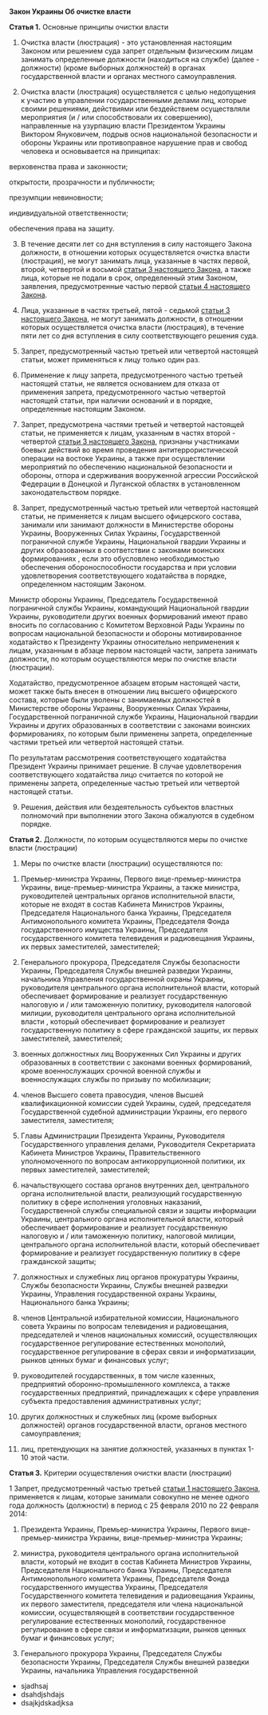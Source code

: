 
**Закон Украины Об очистке власти**

**Статья 1.** Основные принципы очистки власти

1. Очистка власти (люстрация) - это установленная настоящим Законом или решением суда запрет отдельным физическим лицам занимать определенные должности (находиться на службе) (далее - должности) (кроме выборных должностей) в органах государственной власти и органах местного самоуправления.

2. Очистка власти (люстрация) осуществляется с целью недопущения к участию в управлении государственными делами лиц, которые своими решениями, действиями или бездействием осуществляли мероприятия (и / или способствовали их совершению), направленные на узурпацию власти Президентом Украины Виктором Януковичем, подрыв основ национальной безопасности и обороны Украины или противоправное нарушение прав и свобод человека и основывается на принципах:

верховенства права и законности;

открытости, прозрачности и публичности;

презумпции невиновности;

индивидуальной ответственности;

обеспечения права на защиту.

3. В течение десяти лет со дня вступления в силу настоящего Закона должности, в отношении которых осуществляется очистка власти (люстрация), не могут занимать лица, указанные в частях первой, второй, четвертой и восьмой  [статьи 3 настоящего Закона](https://kodeksy.com.ua/ka/ob_ochistke_vlasti/statja-3.htm), а также лица, которые не подали в срок, определенный этим Законом, заявления, предусмотренные частью первой  [статьи 4 настоящего Закона](https://kodeksy.com.ua/ka/ob_ochistke_vlasti/statja-4.htm).

4. Лица, указанные в частях третьей, пятой - седьмой  [статьи 3 настоящего Закона](https://kodeksy.com.ua/ka/ob_ochistke_vlasti/statja-3.htm), не могут занимать должности, в отношении которых осуществляется очистка власти (люстрация), в течение пяти лет со дня вступления в силу соответствующего решения суда.

5. Запрет, предусмотренный частью третьей или четвертой настоящей статьи, может применяться к лицу только один раз.

6. Применение к лицу запрета, предусмотренного частью третьей настоящей статьи, не является основанием для отказа от применения запрета, предусмотренного частью четвертой настоящей статьи, при наличии оснований и в порядке, определенные настоящим Законом.

7. Запрет, предусмотрена частями третьей и четвертой настоящей статьи, не применяется к лицам, указанным в частях второй - четвертой  [статьи 3 настоящего Закона](https://kodeksy.com.ua/ka/ob_ochistke_vlasti/statja-3.htm), признаны участниками боевых действий во время проведения антитеррористической операции на востоке Украины, а также при осуществлении мероприятий по обеспечению национальной безопасности и обороны, отпора и сдерживания вооруженной агрессии Российской Федерации в Донецкой и Луганской областях в установленном законодательством порядке.

8. Запрет, предусмотренный частью третьей или четвертой настоящей статьи, не применяется к лицам высшего офицерского состава, занимали или занимают должности в Министерстве обороны Украины, Вооруженных Силах Украины, Государственной пограничной службе Украины, Национальной гвардии Украины и других образованных в соответствии с законами воинских формированиях , если это обусловлено необходимостью обеспечения обороноспособности государства и при условии удовлетворения соответствующего ходатайства в порядке, определенном настоящим Законом.

Министр обороны Украины, Председатель Государственной пограничной службы Украины, командующий Национальной гвардии Украины, руководители других военных формирований имеют право вносить по согласованию с Комитетом Верховной Рады Украины по вопросам национальной безопасности и обороны мотивированное ходатайство к Президенту Украины относительно неприменения к лицам, указанным в абзаце первом настоящей части, запрета занимать должности, по которым осуществляются меры по очистке власти (люстрации).

Ходатайство, предусмотренное абзацем вторым настоящей части, может также быть внесен в отношении лиц высшего офицерского состава, которые были уволены с занимаемых должностей в Министерстве обороны Украины, Вооруженных Силах Украины, Государственной пограничной службе Украины, Национальной гвардии Украины и других образованных в соответствии с законами воинских формированиях, по которым были применены запрета, определенные частями третьей или четвертой настоящей статьи.

По результатам рассмотрения соответствующего ходатайства Президент Украины принимает решение. В случае удовлетворения соответствующего ходатайства лицо считается по которой не применены запрета, определенные частью третьей или четвертой настоящей статьи.

9. Решения, действия или бездеятельность субъектов властных полномочий при выполнении этого Закона обжалуются в судебном порядке.

**Статья 2.** Должности, по которым осуществляются меры по очистке власти (люстрации)

1. Меры по очистке власти (люстрации) осуществляются по:

1) Премьер-министра Украины, Первого вице-премьер-министра Украины, вице-премьер-министра Украины, а также министра, руководителей центральных органов исполнительной власти, которые не входят в состав Кабинета Министров Украины, Председателя Национального банка Украины, Председателя Антимонопольного комитета Украины, Председателя Фонда государственного имущества Украины, Председателя государственного комитета телевидения и радиовещания Украины, их первых заместителей, заместителей;

2) Генерального прокурора, Председателя Службы безопасности Украины, Председателя Службы внешней разведки Украины, начальника Управления государственной охраны Украины, руководителя центрального органа исполнительной власти, который обеспечивает формирование и реализует государственную налоговую и / или таможенную политику, руководителя налоговой милиции, руководителя центрального органа исполнительной власти , который обеспечивает формирование и реализует государственную политику в сфере гражданской защиты, их первых заместителей, заместителей;

3) военных должностных лиц Вооруженных Сил Украины и других образованных в соответствии с законами военных формирований, кроме военнослужащих срочной военной службы и военнослужащих службы по призыву по мобилизации;

4) членов Высшего совета правосудия, членов Высшей квалификационной комиссии судей Украины, судей, председателя Государственной судебной администрации Украины, его первого заместителя, заместителя;

5) Главы Администрации Президента Украины, Руководителя Государственного управления делами, Руководителя Секретариата Кабинета Министров Украины, Правительственного уполномоченного по вопросам антикоррупционной политики, их первых заместителей, заместителей;

6) начальствующего состава органов внутренних дел, центрального органа исполнительной власти, реализующий государственную политику в сфере исполнения уголовных наказаний, Государственной службы специальной связи и защиты информации Украины, центрального органа исполнительной власти, который обеспечивает формирование и реализует государственную налоговую и / или таможенную политику, налоговой милиции, центрального органа исполнительной власти, который обеспечивает формирование и реализует государственную политику в сфере гражданской защиты;

7) должностных и служебных лиц органов прокуратуры Украины, Службы безопасности Украины, Службы внешней разведки Украины, Управления государственной охраны Украины, Национального банка Украины;

8) членов Центральной избирательной комиссии, Национального совета Украины по вопросам телевидения и радиовещания, председателей и членов национальных комиссий, осуществляющих государственное регулирование естественных монополий, государственное регулирование в сферах связи и информатизации, рынков ценных бумаг и финансовых услуг;

9) руководителей государственных, в том числе казенных, предприятий оборонно-промышленного комплекса, а также государственных предприятий, принадлежащих к сфере управления субъекта предоставления административных услуг;

10) других должностных и служебных лиц (кроме выборных должностей) органов государственной власти, органов местного самоуправления;

11) лиц, претендующих на занятие должностей, указанных в пунктах 1-10 этой части.

**Статья 3.** Критерии осуществления очистки власти (люстрации)

1 Запрет, предусмотренный частью третьей  [статьи 1 настоящего Закона](https://kodeksy.com.ua/ka/ob_ochistke_vlasti/statja-1.htm), применяется к лицам, которые занимали совокупно не менее одного года должность (должности) в период с 25 февраля 2010 по 22 февраля 2014:  
  
1) Президента Украины, Премьер-министра Украины, Первого вице-премьер-министра Украины, вице-премьер-министра Украины;  
  
2) министра, руководителя центрального органа исполнительной власти, который не входит в состав Кабинета Министров Украины, Председателя Национального банка Украины, Председателя Антимонопольного комитета Украины, Председателя Фонда государственного имущества Украины, Председателя Государственного комитета телевидения и радиовещания Украины, их первого заместителя, председателя или члена национальной комиссии, осуществляющей в соответствии государственное регулирование естественных монополий, государственное регулирование в сфере связи и информатизации, рынков ценных бумаг и финансовых услуг;  
  
3) Генерального прокурора Украины, Председателя Службы безопасности Украины, Председателя Службы внешней разведки Украины, начальника Управления государственной
* sjadhsaj
* dsahdjshdajs
* dsajkjdskadjksa
